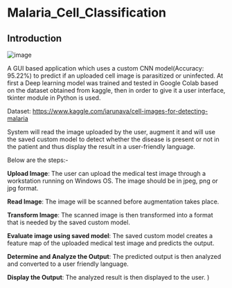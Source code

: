 # Malaria_Cell_Classification

## **Introduction**

![image](https://user-images.githubusercontent.com/85283934/138677608-7c8053f3-65fd-4549-8703-ca517899b50a.png)

A GUI based application which uses a custom CNN model(Accuracy: 95.22%) to predict if an uploaded cell image is parasitized or uninfected. At first a Deep learning model was trained and tested in Google Colab based on the dataset obtained from kaggle, then in order to give it a user interface, tkinter module in Python is used.

Dataset: https://www.kaggle.com/iarunava/cell-images-for-detecting-malaria

System will read the image uploaded by the user, augment it and will use the saved custom model to detect whether the disease is present or not in the patient and thus display the result in a user-friendly language.

Below are the steps:-

**Upload Image**: The user can upload the medical test image through a workstation running on Windows OS. The image should be in jpeg, png or jpg format.

**Read Image**: The image will be scanned before augmentation takes place.

**Transform Image**: The scanned image is then transformed into a format that is needed by the saved custom model.

**Evaluate image using saved model**: The saved custom model creates a feature map of the uploaded medical test image and predicts the output.

**Determine and Analyze the Output**: The predicted output is then analyzed and converted to a user friendly language.

**Display the Output**: The analyzed result is then displayed to the user.
)
